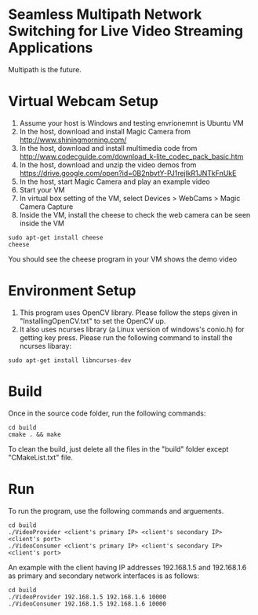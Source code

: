 # Seamless Multipath Network Switching for Live Video Streaming Applications
Multipath is the future.

# Virtual Webcam Setup
1. Assume your host is Windows and testing envrionemnt is Ubuntu VM
2. In the host, download and install Magic Camera from http://www.shiningmorning.com/
3. In the host, download and install multimedia code from http://www.codecguide.com/download_k-lite_codec_pack_basic.htm
4. In the host, download and unzip the video demos from https://drive.google.com/open?id=0B2nbvtY-PJ1rejlkR1JNTkFnUkE
5. In the host, start Magic Camera and play an example video
6. Start your VM
7. In virtual box setting of the VM, select Devices > WebCams > Magic Camera Capture
8. Inside the VM, install the cheese to check the web camera can be seen inside the VM
  ```   
  sudo apt-get install cheese
  cheese
  ```

You should see the cheese program in your VM shows the demo video

# Environment Setup
1. This program uses OpenCV library. Please follow the steps given in "InstallingOpenCV.txt" to set the OpenCV up.
2. It also uses ncurses library (a Linux version of windows's conio.h) for getting key press.
Please run the following command to install the ncurses libaray:
```
sudo apt-get install libncurses-dev
```

# Build
Once in the source code folder, run the following commands:
```
cd build
cmake . && make
```
To clean the build, just delete all the files in the "build" folder except "CMakeList.txt" file.

# Run
To run the program, use the following commands and arguements.
```
cd build
./VideoProvider <client's primary IP> <client's secondary IP> <client's port>
./VideoConsumer <client's primary IP> <client's secondary IP> <client's port>
```
An example with the client having IP addresses 192.168.1.5 and 192.168.1.6 as primary and secondary network interfaces is as follows:
```
cd build
./VideoProvider 192.168.1.5 192.168.1.6 10000
./VideoConsumer 192.168.1.5 192.168.1.6 10000
```
